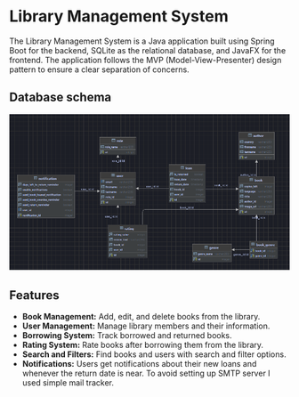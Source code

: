 # Library Management System

The Library Management System is a Java application built using Spring Boot for the backend, SQLite as the relational database, and JavaFX for the frontend. The application follows the MVP (Model-View-Presenter) design pattern to ensure a clear separation of concerns.

## Database schema

<img src="readme_resources/diagram.png">

## Features

- **Book Management:** Add, edit, and delete books from the library.
- **User Management:** Manage library members and their information.
- **Borrowing System:** Track borrowed and returned books.
- **Rating System:** Rate books after borrowing them from the library.
- **Search and Filters:** Find books and users with search and filter options.
- **Notifications:** Users get notifications about their new loans and whenever the return date is near. To avoid setting up SMTP server I used simple mail tracker.
